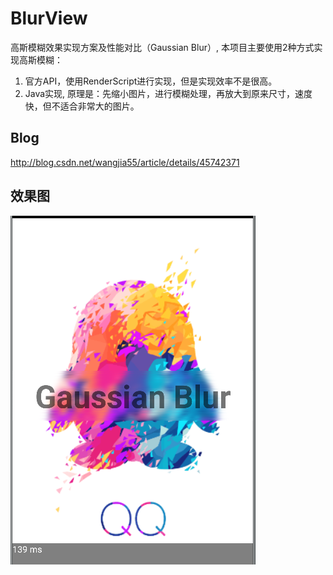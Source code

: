 # BlurView
高斯模糊效果实现方案及性能对比（Gaussian Blur）,
本项目主要使用2种方式实现高斯模糊：
1. 官方API，使用RenderScript进行实现，但是实现效率不是很高。
2. Java实现, 原理是：先缩小图片，进行模糊处理，再放大到原来尺寸，速度快，但不适合非常大的图片。

## Blog
http://blog.csdn.net/wangjia55/article/details/45742371

## 效果图
![icon](https://github.com/wangjia55/BlurView/blob/master/screen_1.png)
